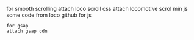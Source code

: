 for smooth scrolling 
     attach loco scroll css
    attach locomotive scrol min js 
    some code from loco github for js 
    

    for gsap 
    attach gsap cdn
  